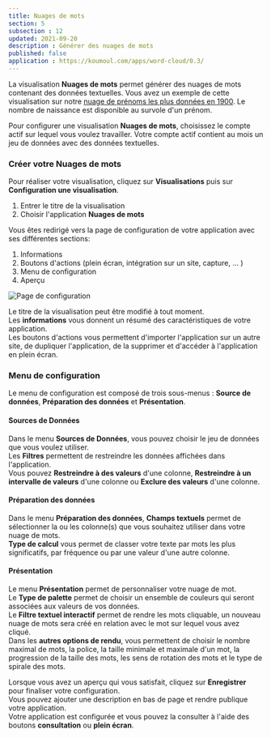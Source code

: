 ```yaml
---
title: Nuages de mots
section: 5
subsection : 12
updated: 2021-09-20
description : Générer des nuages de mots
published: false
application : https://koumoul.com/apps/word-cloud/0.3/
---
```



La visualisation **Nuages de mots** permet générer des nuages de mots contenant des données textuelles. Vous avez un exemple de cette visualisation sur notre [nuage de prénoms les plus données en 1900](https://opendata.koumoul.com/reuses/prenom-par-annee). Le nombre de naissance est disponible au survole d'un prénom.

Pour configurer une visualisation **Nuages de mots**, choisissez le compte actif sur lequel vous voulez travailler. Votre compte actif contient au mois un jeu de données avec des données textuelles.

### Créer votre Nuages de mots

Pour réaliser votre visualisation, cliquez sur **Visualisations** puis sur **Configuration une visualisation**.

1. Entrer le titre de la visualisation
2. Choisir l'application **Nuages de mots**

<p>
</p>

Vous êtes redirigé vers la page de configuration de votre application avec ses différentes sections:

1. Informations
2. Boutons d'actions (plein écran, intégration sur un site, capture, ... )
3. Menu de configuration
4. Aperçu

![Page de configuration](./images/user-guide/nuages-config.jpg)

Le titre de la visualisation peut être modifié à tout moment.  
Les **informations** vous donnent un résumé des caractéristiques de votre application.  
Les boutons d'actions vous permettent d'importer l'application sur un autre site, de dupliquer l'application, de la supprimer et d'accéder à l'application en plein écran.

### Menu de configuration
Le menu de configuration est composé de trois sous-menus : **Source de données**, **Préparation des données** et **Présentation**.

#### Sources de Données

Dans le menu **Sources de Données**, vous pouvez choisir le jeu de données que vous voulez utiliser.  
Les **Filtres** permettent de restreindre les données affichées dans l'application.  
Vous pouvez **Restreindre à des valeurs** d'une colonne,  **Restreindre à un intervalle de valeurs** d'une colonne ou **Exclure des valeurs** d'une colonne.

#### Préparation des données

Dans le menu **Préparation des données**, **Champs textuels** permet de sélectionner la ou les colonne(s) que vous souhaitez utiliser dans votre nuage de mots.  
**Type de calcul** vous permet de classer votre texte par mots les plus significatifs, par fréquence ou par une valeur d'une autre colonne.

#### Présentation

Le menu **Présentation** permet de personnaliser votre nuage de mot.  
Le **Type de palette** permet de choisir un ensemble de couleurs qui seront associées aux valeurs de vos données.  
Le **Filtre textuel interactif** permet de rendre les mots cliquable, un nouveau nuage de mots sera créé en relation avec le mot sur lequel vous avez cliqué.  
Dans les **autres options de rendu**, vous permettent de choisir le nombre maximal de mots, la police, la taille minimale et maximale d'un mot, la progression de la taille des mots, les sens de rotation des mots et le type de spirale des mots.

Lorsque vous avez un aperçu qui vous satisfait, cliquez sur **Enregistrer** pour finaliser votre configuration.  
Vous pouvez ajouter une description en bas de page et rendre publique votre application.  
Votre application est configurée et vous pouvez la consulter à l'aide des boutons **consultation** ou **plein écran**.
